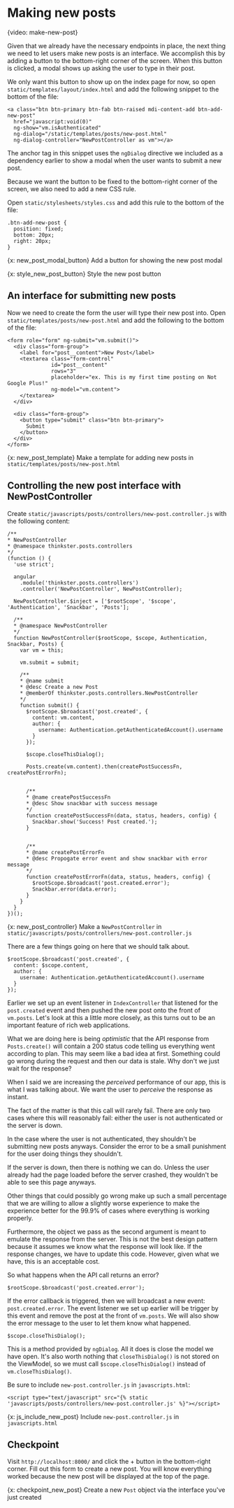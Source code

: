 # Making new posts

{video: make-new-post}

Given that we already have the necessary endpoints in place, the next thing we need to let users make new posts is an interface. We accomplish this by adding a button to the bottom-right corner of the screen. When this button is clicked, a modal shows up asking the user to type in their post.

We only want this button to show up on the index page for now, so open `static/templates/layout/index.html` and add the following snippet to the bottom of the file:

    <a class="btn btn-primary btn-fab btn-raised mdi-content-add btn-add-new-post"
      href="javascript:void(0)"
      ng-show="vm.isAuthenticated"
      ng-dialog="/static/templates/posts/new-post.html"
      ng-dialog-controller="NewPostController as vm"></a>

The anchor tag in this snippet uses the `ngDialog` directive we included as a dependency earlier to show a modal when the user wants to submit a new post.

Because we want the button to be fixed to the bottom-right corner of the screen, we also need to add a new CSS rule.

Open `static/stylesheets/styles.css` and add this rule to the bottom of the file:

    .btn-add-new-post {
      position: fixed;
      bottom: 20px;
      right: 20px;
    }

{x: new_post_modal_button}
Add a button for showing the new post modal

{x: style_new_post_button}
Style the new post button

## An interface for submitting new posts
Now we need to create the form the user will type their new post into. Open `static/templates/posts/new-post.html` and add the following to the bottom of the file:

    <form role="form" ng-submit="vm.submit()">
      <div class="form-group">
        <label for="post__content">New Post</label>
        <textarea class="form-control" 
                  id="post__content" 
                  rows="3" 
                  placeholder="ex. This is my first time posting on Not Google Plus!" 
                  ng-model="vm.content">
        </textarea>
      </div>

      <div class="form-group">
        <button type="submit" class="btn btn-primary">
          Submit
        </button>
      </div>
    </form>

{x: new_post_template}
Make a template for adding new posts in `static/templates/posts/new-post.html`

## Controlling the new post interface with NewPostController
Create `static/javascripts/posts/controllers/new-post.controller.js` with the following content:

    /**
    * NewPostController
    * @namespace thinkster.posts.controllers
    */
    (function () {
      'use strict';

      angular
        .module('thinkster.posts.controllers')
        .controller('NewPostController', NewPostController);

      NewPostController.$inject = ['$rootScope', '$scope', 'Authentication', 'Snackbar', 'Posts'];

      /**
      * @namespace NewPostController
      */
      function NewPostController($rootScope, $scope, Authentication, Snackbar, Posts) {
        var vm = this;

        vm.submit = submit;

        /**
        * @name submit
        * @desc Create a new Post
        * @memberOf thinkster.posts.controllers.NewPostController
        */
        function submit() {
          $rootScope.$broadcast('post.created', {
            content: vm.content,
            author: {
              username: Authentication.getAuthenticatedAccount().username
            }
          });

          $scope.closeThisDialog();

          Posts.create(vm.content).then(createPostSuccessFn, createPostErrorFn);


          /**
          * @name createPostSuccessFn
          * @desc Show snackbar with success message
          */
          function createPostSuccessFn(data, status, headers, config) {
            Snackbar.show('Success! Post created.');
          }

          
          /**
          * @name createPostErrorFn
          * @desc Propogate error event and show snackbar with error message
          */
          function createPostErrorFn(data, status, headers, config) {
            $rootScope.$broadcast('post.created.error');
            Snackbar.error(data.error);
          }
        }
      }
    })();

{x: new_post_controller}
Make a `NewPostController` in `static/javascripts/posts/controllers/new-post.controller.js`

There are a few things going on here that we should talk about.

    $rootScope.$broadcast('post.created', {
      content: $scope.content,
      author: {
        username: Authentication.getAuthenticatedAccount().username
      }
    });

Earlier we set up an event listener in `IndexController` that listened for the `post.created` event and then pushed the new post onto the front of `vm.posts`. Let's look at this a little more closely, as this turns out to be an important feature of rich web applications.

What we are doing here is being *optimistic* that the API response from `Posts.create()` will contain a 200 status code telling us everything went according to plan. This may seem like a bad idea at first. Something could go wrong during the request and then our data is stale. Why don't we just wait for the response?

When I said we are increasing the *perceived* performance of our app, this is what I was talking about. We want the user to *perceive* the response as instant.

The fact of the matter is that this call will rarely fail. There are only two cases where this will reasonably fail: either the user is not authenticated or the server is down.

In the case where the user is not authenticated, they shouldn't be submitting new posts anyways. Consider the error to be a small punishment for the user doing things they shouldn't.

If the server is down, then there is nothing we can do. Unless the user already had the page loaded before the server crashed, they wouldn't be able to see this page anyways.

Other things that could possibly go wrong make up such a small percentage that we are willing to allow a slightly worse experience to make the experience better for the 99.9% of cases where everything is working properly.

Furthermore, the object we pass as the second argument is meant to emulate the response from the server. This is not the best design pattern because it assumes we know what the response will look like. If the response changes, we have to update this code. However, given what we have, this is an acceptable cost.

So what happens when the API call returns an error?

    $rootScope.$broadcast('post.created.error');

If the error callback is triggered, then we will broadcast a new event: `post.created.error`. The event listener we set up earlier will be trigger by this event and remove the post at the front of `vm.posts`. We will also show the error message to the user to let them know what happened.

    $scope.closeThisDialog();

This is a method provided by `ngDialog`. All it does is close the model we have open. It's also worth nothing that `closeThisDialog()` is not stored on the ViewModel, so we must call `$scope.closeThisDialog()` instead of `vm.closeThisDialog()`.

Be sure to include `new-post.controller.js` in `javascripts.html`:

    <script type="text/javascript" src="{% static 'javascripts/posts/controllers/new-post.controller.js' %}"></script>

{x: js_include_new_post}
Include `new-post.controller.js` in `javascripts.html`

## Checkpoint
Visit `http://localhost:8000/` and click the + button in the bottom-right corner. Fill out this form to create a new post. You will know everything worked because the new post will be displayed at the top of the page.

{x: checkpoint_new_post}
Create a new `Post` object via the interface you've just created

